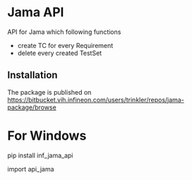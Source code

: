 # Jama API

API for Jama which following functions

- create TC for every Requirement
- delete every created TestSet



## Installation

The package is published on https://bitbucket.vih.infineon.com/users/trinkler/repos/jama-package/browse


# For Windows

pip install inf_jama_api

import api_jama





